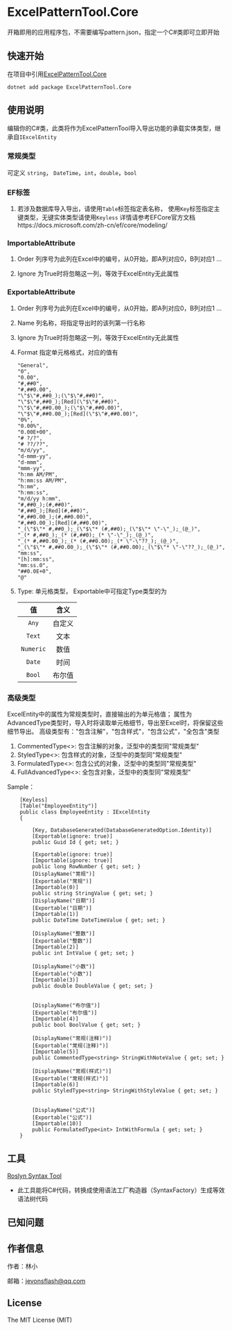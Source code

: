 # ExcelPatternTool.Core

开箱即用的应用程序包，不需要编写pattern.json，指定一个C#类即可立即开始



## 快速开始

在项目中引用[ExcelPatternTool.Core]( https://www.nuget.org/packages/ExcelPatternTool.Core)


```
dotnet add package ExcelPatternTool.Core
```

## 使用说明

编辑你的C#类，此类将作为ExcelPatternTool导入导出功能的承载实体类型，继承自`IExcelEntity`

### 常规类型 

可定义 `string`， `DateTime`，`int`，`double`，`bool`

### EF标签
1. 若涉及数据库导入导出，请使用`Table`标签指定表名称， 使用`Key`标签指定主键类型，无键实体类型请使用`Keyless`
详情请参考EFCore官方文档https://docs.microsoft.com/zh-cn/ef/core/modeling/

### ImportableAttribute
1. Order 列序号为此列在Excel中的编号，从0开始，即A列对应0，B列对应1 ...

2. Ignore 为True时将忽略这一列，等效于ExcelEntity无此属性

### ExportableAttribute
1. Order 列序号为此列在Excel中的编号，从0开始，即A列对应0，B列对应1 ...

2. Name 列名称，将指定导出时的该列第一行名称

3. Ignore 为True时将忽略这一列，等效于ExcelEntity无此属性

4. Format 指定单元格格式，对应的值有

    ```
    "General",
    "0",
    "0.00",
    "#,##0",
    "#,##0.00",
    "\"$\"#,##0_);(\"$\"#,##0)",
    "\"$\"#,##0_);[Red](\"$\"#,##0)",
    "\"$\"#,##0.00_);(\"$\"#,##0.00)",
    "\"$\"#,##0.00_);[Red](\"$\"#,##0.00)",
    "0%",
    "0.00%",
    "0.00E+00",
    "# ?/?",
    "# ??/??",
    "m/d/yy",
    "d-mmm-yy",
    "d-mmm",
    "mmm-yy",
    "h:mm AM/PM",
    "h:mm:ss AM/PM",
    "h:mm",
    "h:mm:ss",
    "m/d/yy h:mm",
    "#,##0_);(#,##0)",
    "#,##0_);[Red](#,##0)",
    "#,##0.00_);(#,##0.00)",
    "#,##0.00_);[Red](#,##0.00)",
    "_(\"$\"* #,##0_);_(\"$\"* (#,##0);_(\"$\"* \"-\"_);_(@_)",
    "_(* #,##0_);_(* (#,##0);_(* \"-\"_);_(@_)",
    "_(* #,##0.00_);_(* (#,##0.00);_(* \"-\"??_);_(@_)",
    "_(\"$\"* #,##0.00_);_(\"$\"* (#,##0.00);_(\"$\"* \"-\"??_);_(@_)",
    "mm:ss",
    "[h]:mm:ss",
    "mm:ss.0",
    "##0.0E+0",
    "@"
    ```
   

5. Type: 单元格类型， Exportable中可指定Type类型的为

    值 | 含义 
    :----------: | :-----------:
    `Any`        | 自定义     
    `Text`       | 文本     
    `Numeric`    | 数值     
    `Date`       | 时间     
    `Bool`       | 布尔值     
  
### 高级类型

ExcelEntity中的属性为常规类型时，直接输出的为单元格值；
属性为AdvancedType类型时，导入时将读取单元格细节，导出至Excel时，将保留这些细节导出。
高级类型有："包含注解"，"包含样式"，"包含公式"，"全包含"类型

1. CommentedType<>: 包含注解的对象，泛型中的类型同"常规类型"
2. StyledType<>: 包含样式的对象，泛型中的类型同"常规类型"
3. FormulatedType<>: 包含公式的对象，泛型中的类型同"常规类型"
4. FullAdvancedType<>: 全包含对象，泛型中的类型同"常规类型"

Sample：
```
    [Keyless]
    [Table("EmployeeEntity")]
    public class EmployeeEntity : IExcelEntity
    {

        [Key, DatabaseGenerated(DatabaseGeneratedOption.Identity)]
        [Exportable(ignore: true)]
        public Guid Id { get; set; }

        [Exportable(ignore: true)]
        [Importable(ignore: true)]
        public long RowNumber { get; set; }
        [DisplayName("常规")]
        [Exportable("常规")]
        [Importable(0)]
        public string StringValue { get; set; }
        [DisplayName("日期")]
        [Exportable("日期")]
        [Importable(1)]
        public DateTime DateTimeValue { get; set; }

        [DisplayName("整数")]
        [Exportable("整数")]
        [Importable(2)]
        public int IntValue { get; set; }

        [DisplayName("小数")]
        [Exportable("小数")]
        [Importable(3)]
        public double DoubleValue { get; set; }


        [DisplayName("布尔值")]
        [Exportable("布尔值")]
        [Importable(4)]
        public bool BoolValue { get; set; }

        [DisplayName("常规(注释)")]
        [Exportable("常规(注释)")]
        [Importable(5)]
        public CommentedType<string> StringWithNoteValue { get; set; }

        [DisplayName("常规(样式)")]
        [Exportable("常规(样式)")]
        [Importable(6)]
        public StyledType<string> StringWithStyleValue { get; set; }


        [DisplayName("公式")]
        [Exportable("公式")]
        [Importable(10)]
        public FormulatedType<int> IntWithFormula { get; set; }
    }

```


## 工具

[Roslyn Syntax Tool](https://github.com/MatoApps/RoslynSyntaxTool)

* 此工具能将C#代码，转换成使用语法工厂构造器（SyntaxFactory）生成等效语法树代码


## 已知问题



## 作者信息

作者：林小

邮箱：jevonsflash@qq.com



## License

The MIT License (MIT)
